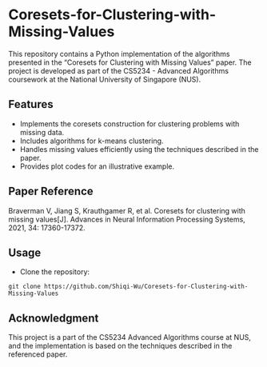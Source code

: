 # Coresets-for-Clustering-with-Missing-Values
This repository contains a Python implementation of the algorithms presented in the “Coresets for Clustering with Missing Values” paper. The project is developed as part of the CS5234 - Advanced Algorithms coursework at the National University of Singapore (NUS).

## Features
- Implements the coresets construction for clustering problems with missing data.
- Includes algorithms for k-means clustering.
- Handles missing values efficiently using the techniques described in the paper.
- Provides plot codes for an illustrative example.

## Paper Reference
Braverman V, Jiang S, Krauthgamer R, et al. Coresets for clustering with missing values[J]. Advances in Neural Information Processing Systems, 2021, 34: 17360-17372.

## Usage
- Clone the repository:

`git clone https://github.com/Shiqi-Wu/Coresets-for-Clustering-with-Missing-Values`
## Acknowledgment
This project is a part of the CS5234 Advanced Algorithms course at NUS, and the implementation is based on the techniques described in the referenced paper.
